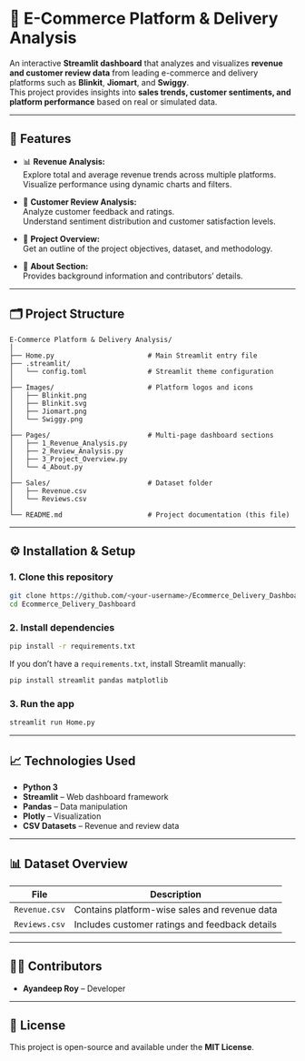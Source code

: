 # 🛒 E-Commerce Platform & Delivery Analysis

An interactive **Streamlit dashboard** that analyzes and visualizes **revenue and customer review data** from leading e-commerce and delivery platforms such as **Blinkit**, **Jiomart**, and **Swiggy**.  
This project provides insights into **sales trends, customer sentiments, and platform performance** based on real or simulated data.

---

## 🚀 Features

- 📊 **Revenue Analysis:**  
  Explore total and average revenue trends across multiple platforms.  
  Visualize performance using dynamic charts and filters.

- 💬 **Customer Review Analysis:**  
  Analyze customer feedback and ratings.  
  Understand sentiment distribution and customer satisfaction levels.

- 🧾 **Project Overview:**  
  Get an outline of the project objectives, dataset, and methodology.

- 🧠 **About Section:**  
  Provides background information and contributors’ details.

---

## 🗂️ Project Structure

```
E-Commerce Platform & Delivery Analysis/
│
├── Home.py                       # Main Streamlit entry file
├── .streamlit/
│   └── config.toml               # Streamlit theme configuration
│
├── Images/                       # Platform logos and icons
│   ├── Blinkit.png
│   ├── Blinkit.svg
│   ├── Jiomart.png
│   └── Swiggy.png
│
├── Pages/                        # Multi-page dashboard sections
│   ├── 1_Revenue_Analysis.py
│   ├── 2_Review_Analysis.py
│   ├── 3_Project_Overview.py
│   └── 4_About.py
│
├── Sales/                        # Dataset folder
│   ├── Revenue.csv
│   └── Reviews.csv
│
└── README.md                     # Project documentation (this file)
```

---

## ⚙️ Installation & Setup

### 1. Clone this repository
```bash
git clone https://github.com/<your-username>/Ecommerce_Delivery_Dashboard.git
cd Ecommerce_Delivery_Dashboard
```

### 2. Install dependencies
```bash
pip install -r requirements.txt
```

If you don’t have a `requirements.txt`, install Streamlit manually:
```bash
pip install streamlit pandas matplotlib
```

### 3. Run the app
```bash
streamlit run Home.py
```

---

## 📈 Technologies Used

- **Python 3**
- **Streamlit** – Web dashboard framework  
- **Pandas** – Data manipulation  
- **Plotly** – Visualization  
- **CSV Datasets** – Revenue and review data  

---

## 📊 Dataset Overview

| File | Description |
|------|--------------|
| `Revenue.csv` | Contains platform-wise sales and revenue data |
| `Reviews.csv` | Includes customer ratings and feedback details |

---

## 🧑‍💻 Contributors

- **Ayandeep Roy** – Developer 

---

## 📜 License

This project is open-source and available under the **MIT License**.
